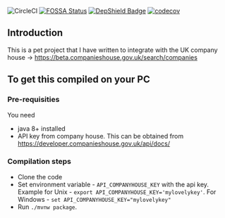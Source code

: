 ![CircleCI](https://img.shields.io/circleci/build/github/parj/companyhouselookup) [![FOSSA Status](https://app.fossa.com/api/projects/git%2Bgithub.com%2Fparj%2Fcompanyhouselookup.svg?type=shield)](https://app.fossa.com/projects/git%2Bgithub.com%2Fparj%2Fcompanyhouselookup?ref=badge_shield) [![DepShield Badge](https://depshield.sonatype.org/badges/parj/companyhouselookup/depshield.svg)](https://depshield.github.io) [![codecov](https://codecov.io/gh/parj/companyhouselookup/branch/master/graph/badge.svg)](https://codecov.io/gh/parj/companyhouselookup)


## Introduction

This is a pet project that I have written to integrate with the UK company house -> https://beta.companieshouse.gov.uk/search/companies

## To get this compiled on your PC

### Pre-requisities

You need 

* java 8+ installed 
* API key from company house. This can be obtained from https://developer.companieshouse.gov.uk/api/docs/

### Compilation steps

 * Clone the code
 * Set environment variable - `API_COMPANYHOUSE_KEY` with the api key. Example for Unix - `export API_COMPANYHOUSE_KEY='mylovelykey'`. For Windows - `set API_COMPANYHOUSE_KEY="mylovelykey"`
 * Run `./mvnw package`. 

